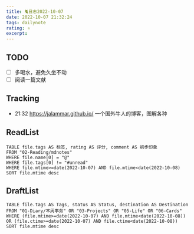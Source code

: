 ```yaml
---
title: 🐈日志2022-10-07
date: 2022-10-07 21:32:24
tags: dailynote
rating: ⭐️
excerpt: 
---
```

## TODO
- [ ] 多喝水，避免久坐不动
- [ ] 阅读一篇文献

## Tracking

- 21:32 https://jalammar.github.io/ 一个国外牛人的博客，图解各种




## ReadList 
<!--此处显示今日已阅读文献-->
```dataview
TABLE file.tags AS 标签, rating AS 评分, comment AS 初步印象
FROM "02-Reading/mdnotes"
WHERE file.name[0] = "@"
WHERE file.tags[0] != "#unread"
WHERE file.mtime>=date(2022-10-07) AND file.mtime<date(2022-10-08)
SORT file.mtime desc
```

## DraftList
<!--此处显示今日新增或修改的草稿或其它非文献笔记文件-->

```dataview
TABLE file.tags AS Tags, status AS Status, destination AS Destination
FROM "01-Diary/本周事务" OR "03-Projects" OR "05-Life" OR "06-Cards"
WHERE (file.mtime>=date(2022-10-07) AND file.mtime<date(2022-10-08)) OR (file.ctime>=date(2022-10-07) AND file.ctime<date(2022-10-08))
SORT file.mtime desc
```